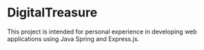 # DigitalTreasure
This project is intended for personal experience in developing web applications using Java Spring and Express.js.

